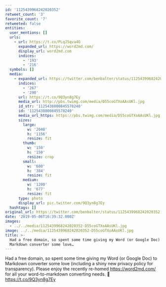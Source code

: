 ```yaml
---
id: '1125439968242020352'
retweet_count: '3'
favorite_count: '7'
retweeted: false
entities:
  user_mentions: []
  urls:
    - url: https://t.co/PLqJ5qva4G
      expanded_url: https://word2md.com/
      display_url: word2md.com
      indices:
        - '193'
        - '216'
  symbols: []
  media:
    - expanded_url: https://twitter.com/benbalter/status/1125439968242020352/photo/1
      indices:
        - '267'
        - '290'
      url: https://t.co/9Q3yn8g7Ey
      media_url: http://pbs.twimg.com/media/D55coGTXoAAsUKl.jpg
      id_str: '1125438800845578240'
      id: '1125438800845578240'
      media_url_https: https://pbs.twimg.com/media/D55coGTXoAAsUKl.jpg
      sizes:
        large:
          w: '2048'
          h: '1156'
          resize: fit
        thumb:
          w: '150'
          h: '150'
          resize: crop
        small:
          w: '680'
          h: '384'
          resize: fit
        medium:
          w: '1200'
          h: '677'
          resize: fit
      type: photo
      display_url: pic.twitter.com/9Q3yn8g7Ey
  hashtags: []
original_url: https://twitter.com/benbalter/status/1125439968242020352
date: '2019-05-06T16:39:32.000Z'
images:
  - ../../media/1125439968242020352-D55coGTXoAAsUKl.jpg
image: ../../media/1125439968242020352-D55coGTXoAAsUKl.jpg
title: >-
  Had a free domain, so spent some time giving my Word (or Google Doc) to
  Markdown converter some love…
---
```


Had a free domain, so spent some time giving my Word (or Google Doc) to Markdown converter some love (including a shiny new privacy policy for transparency). Please enjoy the recently re-homed https://word2md.com/ for all your word-to-markdown converting needs. 🎉 https://t.co/9Q3yn8g7Ey